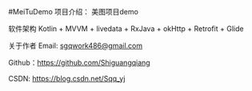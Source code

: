 #MeiTuDemo
项目介绍：
美图项目demo

软件架构
Kotlin + MVVM + livedata + RxJava + okHttp + Retrofit + Glide

关于作者 Email: sgqwork486@gmail.com

Github：https://github.com/Shiguangqiang

CSDN: https://blog.csdn.net/Sqq_yj
